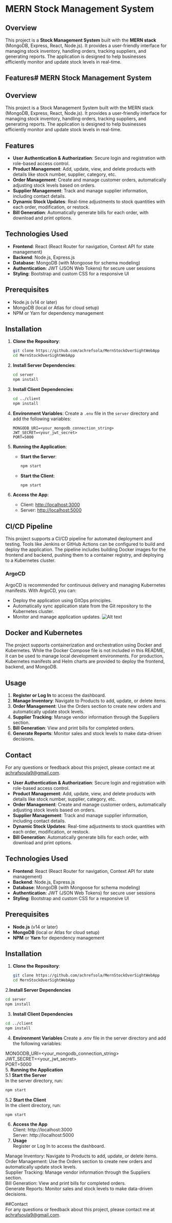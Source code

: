 # MERN Stock Management System

## Overview
This project is a **Stock Management System** built with the **MERN stack** (MongoDB, Express, React, Node.js). 
It provides a user-friendly interface for managing stock inventory, handling orders, tracking suppliers, and generating reports. 
The application is designed to help businesses efficiently monitor and update stock levels in real-time.

## Features# MERN Stock Management System

## Overview
This project is a Stock Management System built with the MERN stack (MongoDB, Express, React, Node.js). It provides a user-friendly interface for managing stock inventory, handling orders, tracking suppliers, and generating reports. The application is designed to help businesses efficiently monitor and update stock levels in real-time.

## Features
- **User Authentication & Authorization**: Secure login and registration with role-based access control.
- **Product Management**: Add, update, view, and delete products with details like stock number, supplier, category, etc.
- **Order Management**: Create and manage customer orders, automatically adjusting stock levels based on orders.
- **Supplier Management**: Track and manage supplier information, including contact details.
- **Dynamic Stock Updates**: Real-time adjustments to stock quantities with each order, modification, or restock.
- **Bill Generation**: Automatically generate bills for each order, with download and print options.

## Technologies Used
- **Frontend**: React (React Router for navigation, Context API for state management)
- **Backend**: Node.js, Express.js
- **Database**: MongoDB (with Mongoose for schema modeling)
- **Authentication**: JWT (JSON Web Tokens) for secure user sessions
- **Styling**: Bootstrap and custom CSS for a responsive UI

## Prerequisites
- Node.js (v14 or later)
- MongoDB (local or Atlas for cloud setup)
- NPM or Yarn for dependency management

## Installation
1. **Clone the Repository**:
   ```bash
   git clone https://github.com/achrefsola/MernStockOverSightWebApp
   cd MernStockOverSightWebApp
   ```

2. **Install Server Dependencies**:
   ```bash
   cd server
   npm install
   ```

3. **Install Client Dependencies**:
   ```bash
   cd ../client
   npm install
   ```

4. **Environment Variables**:
   Create a `.env` file in the `server` directory and add the following variables:
   ```
   MONGODB_URI=<your_mongodb_connection_string>
   JWT_SECRET=<your_jwt_secret>
   PORT=5000
   ```

5. **Running the Application**:
   - **Start the Server**:
     ```bash
     npm start
     ```
   - **Start the Client**:
     ```bash
     npm start
     ```

6. **Access the App**:
   - Client: [http://localhost:3000](http://localhost:3000)
   - Server: [http://localhost:5000](http://localhost:5000)

## CI/CD Pipeline
This project supports a CI/CD pipeline for automated deployment and testing. Tools like Jenkins or GitHub Actions can be configured to build and deploy the application. The pipeline includes building Docker images for the frontend and backend, pushing them to a container registry, and deploying to a Kubernetes cluster.

### ArgoCD
ArgoCD is recommended for continuous delivery and managing Kubernetes manifests. With ArgoCD, you can:
- Deploy the application using GitOps principles.
- Automatically sync application state from the Git repository to the Kubernetes cluster.
- Monitor and manage application updates.
![Alt text](.img\argocd.jpg)

## Docker and Kubernetes
The project supports containerization and orchestration using Docker and Kubernetes. While the Docker Compose file is not included in this README, it can be used to manage local development environments. For production, Kubernetes manifests and Helm charts are provided to deploy the frontend, backend, and MongoDB.

## Usage
1. **Register or Log In** to access the dashboard.
2. **Manage Inventory**: Navigate to Products to add, update, or delete items.
3. **Order Management**: Use the Orders section to create new orders and automatically update stock levels.
4. **Supplier Tracking**: Manage vendor information through the Suppliers section.
5. **Bill Generation**: View and print bills for completed orders.
6. **Generate Reports**: Monitor sales and stock levels to make data-driven decisions.

## Contact
For any questions or feedback about this project, please contact me at achrafsoula9@gmail.com.


- **User Authentication & Authorization**: Secure login and registration with role-based access control.
- **Product Management**: Add, update, view, and delete products with details like stock number, supplier, category, etc.
- **Order Management**: Create and manage customer orders, automatically adjusting stock levels based on orders.
- **Supplier Management**: Track and manage supplier information, including contact details.
- **Dynamic Stock Updates**: Real-time adjustments to stock quantities with each order, modification, or restock.
- **Bill Generation**: Automatically generate bills for each order, with download and print options.


## Technologies Used
- **Frontend**: React (React Router for navigation, Context API for state management)
- **Backend**: Node.js, Express.js
- **Database**: MongoDB (with Mongoose for schema modeling)
- **Authentication**: JWT (JSON Web Tokens) for secure user sessions
- **Styling**: Bootstrap and custom CSS for a responsive UI

## Prerequisites
- **Node.js** (v14 or later)
- **MongoDB** (local or Atlas for cloud setup)
- **NPM** or **Yarn** for dependency management

## Installation

1. **Clone the Repository**:
   ```bash
   git clone https://github.com/achrefsola/MernStockOverSightWebApp
   cd MernStockOverSightWebApp
   ```
2.**Install Server Dependencies**
```bash
cd server
npm install
```
3. **Install Client Dependencies**
```bash
cd ../client
npm install
```
4. **Environment Variables**
Create a .env file in the server directory and add the following variables:

MONGODB_URI=<your_mongodb_connection_string>  
JWT_SECRET=<your_jwt_secret>  
PORT=5000  
5. **Running the Application**  
5.1 **Start the Server**  
In the server directory, run:  
```bash
npm start
```
5.2 **Start the Client**  
In the client directory, run:
```bash
npm start
```
6. **Access the App**  
Client: http://localhost:3000  
Server: http://localhost:5000  
7. **Usage**  
Register or Log In to access the dashboard.  

Manage Inventory: Navigate to Products to add, update, or delete items.  
Order Management: Use the Orders section to create new orders and automatically update stock levels.  
Supplier Tracking: Manage vendor information through the Suppliers section.  
Bill Generation: View and print bills for completed orders.  
Generate Reports: Monitor sales and stock levels to make data-driven decisions.  

##Contact  
For any questions or feedback about this project, please contact me at achrafsoula9@gmail.com.  
